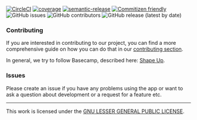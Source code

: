 [![CircleCI](https://circleci.com/gh/GeoDoo/post-your-standup.svg?style=svg)](https://circleci.com/gh/GeoDoo/post-your-standup)
[![coverage](https://codecov.io/gh/GeoDoo/post-your-standup/branch/master/graph/badge.svg)](https://codecov.io/gh/GeoDoo/post-your-standup)
[![semantic-release](https://img.shields.io/badge/%20%20%F0%9F%93%A6%F0%9F%9A%80-semantic--release-e10079.svg)](https://github.com/semantic-release/semantic-release)
[![Commitizen friendly](https://img.shields.io/badge/commitizen-friendly-brightgreen.svg)](http://commitizen.github.io/cz-cli/)
![GitHub issues](https://img.shields.io/github/issues-raw/GeoDoo/post-your-standup)
![GitHub contributors](https://img.shields.io/github/contributors/GeoDoo/post-your-standup)
![GitHub release (latest by date)](https://img.shields.io/github/v/release/GeoDoo/post-your-standup)

### Contributing

If you are interested in contributing to our project, you can find a more
comprehensive guide on how you can do that in our
[contributing section](CONTRIBUTING.md).

In general, we try to follow Basecamp, described here:
[Shape Up](https://basecamp.com/shapeup/webbook).

### Issues

Please create an issue if you have any problems using the app or want to ask a
question about development or a request for a feature etc.

---

This work is licensed under the [GNU LESSER GENERAL PUBLIC LICENSE](LICENSE).
